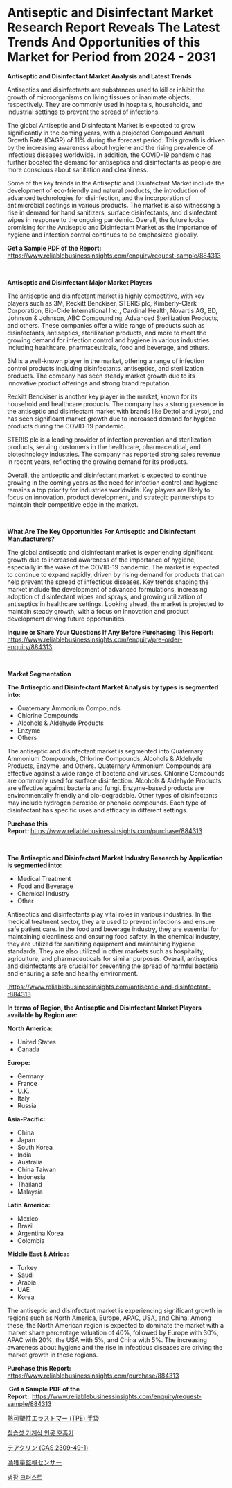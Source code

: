 <p><h1>Antiseptic and Disinfectant Market Research Report Reveals The Latest Trends And Opportunities of this Market for Period from 2024 - 2031</h1></p><p><strong>Antiseptic and Disinfectant Market Analysis and Latest Trends</strong></p>
<p><p>Antiseptics and disinfectants are substances used to kill or inhibit the growth of microorganisms on living tissues or inanimate objects, respectively. They are commonly used in hospitals, households, and industrial settings to prevent the spread of infections.</p><p>The global Antiseptic and Disinfectant Market is expected to grow significantly in the coming years, with a projected Compound Annual Growth Rate (CAGR) of 11% during the forecast period. This growth is driven by the increasing awareness about hygiene and the rising prevalence of infectious diseases worldwide. In addition, the COVID-19 pandemic has further boosted the demand for antiseptics and disinfectants as people are more conscious about sanitation and cleanliness.</p><p>Some of the key trends in the Antiseptic and Disinfectant Market include the development of eco-friendly and natural products, the introduction of advanced technologies for disinfection, and the incorporation of antimicrobial coatings in various products. The market is also witnessing a rise in demand for hand sanitizers, surface disinfectants, and disinfectant wipes in response to the ongoing pandemic. Overall, the future looks promising for the Antiseptic and Disinfectant Market as the importance of hygiene and infection control continues to be emphasized globally.</p></p>
<p><strong>Get a Sample PDF of the Report:&nbsp;</strong> <a href="https://www.reliablebusinessinsights.com/enquiry/request-sample/884313">https://www.reliablebusinessinsights.com/enquiry/request-sample/884313</a></p>
<p>&nbsp;</p>
<p><strong>Antiseptic and Disinfectant Major Market Players</strong></p>
<p><p>The antiseptic and disinfectant market is highly competitive, with key players such as 3M, Reckitt Benckiser, STERIS plc, Kimberly-Clark Corporation, Bio-Cide International Inc., Cardinal Health, Novartis AG, BD, Johnson & Johnson, ABC Compounding, Advanced Sterilization Products, and others. These companies offer a wide range of products such as disinfectants, antiseptics, sterilization products, and more to meet the growing demand for infection control and hygiene in various industries including healthcare, pharmaceuticals, food and beverage, and others.</p><p>3M is a well-known player in the market, offering a range of infection control products including disinfectants, antiseptics, and sterilization products. The company has seen steady market growth due to its innovative product offerings and strong brand reputation.</p><p>Reckitt Benckiser is another key player in the market, known for its household and healthcare products. The company has a strong presence in the antiseptic and disinfectant market with brands like Dettol and Lysol, and has seen significant market growth due to increased demand for hygiene products during the COVID-19 pandemic.</p><p>STERIS plc is a leading provider of infection prevention and sterilization products, serving customers in the healthcare, pharmaceutical, and biotechnology industries. The company has reported strong sales revenue in recent years, reflecting the growing demand for its products.</p><p>Overall, the antiseptic and disinfectant market is expected to continue growing in the coming years as the need for infection control and hygiene remains a top priority for industries worldwide. Key players are likely to focus on innovation, product development, and strategic partnerships to maintain their competitive edge in the market.</p></p>
<p>&nbsp;</p>
<p><strong>What Are The Key Opportunities For Antiseptic and Disinfectant Manufacturers?</strong></p>
<p><p>The global antiseptic and disinfectant market is experiencing significant growth due to increased awareness of the importance of hygiene, especially in the wake of the COVID-19 pandemic. The market is expected to continue to expand rapidly, driven by rising demand for products that can help prevent the spread of infectious diseases. Key trends shaping the market include the development of advanced formulations, increasing adoption of disinfectant wipes and sprays, and growing utilization of antiseptics in healthcare settings. Looking ahead, the market is projected to maintain steady growth, with a focus on innovation and product development driving future opportunities.</p></p>
<p><strong>Inquire or Share Your Questions If Any Before Purchasing This Report:</strong> <a href="https://www.reliablebusinessinsights.com/enquiry/pre-order-enquiry/884313">https://www.reliablebusinessinsights.com/enquiry/pre-order-enquiry/884313</a></p>
<p>&nbsp;</p>
<p><strong>Market Segmentation</strong></p>
<p><strong>The Antiseptic and Disinfectant Market Analysis by types is segmented into:</strong></p>
<p><ul><li>Quaternary Ammonium Compounds</li><li>Chlorine Compounds</li><li>Alcohols & Aldehyde Products</li><li>Enzyme</li><li>Others</li></ul></p>
<p><p>The antiseptic and disinfectant market is segmented into Quaternary Ammonium Compounds, Chlorine Compounds, Alcohols & Aldehyde Products, Enzyme, and Others. Quaternary Ammonium Compounds are effective against a wide range of bacteria and viruses. Chlorine Compounds are commonly used for surface disinfection. Alcohols & Aldehyde Products are effective against bacteria and fungi. Enzyme-based products are environmentally friendly and bio-degradable. Other types of disinfectants may include hydrogen peroxide or phenolic compounds. Each type of disinfectant has specific uses and efficacy in different settings.</p></p>
<p><strong>Purchase this Report:&nbsp;</strong><a href="https://www.reliablebusinessinsights.com/purchase/884313">https://www.reliablebusinessinsights.com/purchase/884313</a></p>
<p>&nbsp;</p>
<p><strong>The Antiseptic and Disinfectant Market Industry Research by Application is segmented into:</strong></p>
<p><ul><li>Medical Treatment</li><li>Food and Beverage</li><li>Chemical Industry</li><li>Other</li></ul></p>
<p><p>Antiseptics and disinfectants play vital roles in various industries. In the medical treatment sector, they are used to prevent infections and ensure safe patient care. In the food and beverage industry, they are essential for maintaining cleanliness and ensuring food safety. In the chemical industry, they are utilized for sanitizing equipment and maintaining hygiene standards. They are also utilized in other markets such as hospitality, agriculture, and pharmaceuticals for similar purposes. Overall, antiseptics and disinfectants are crucial for preventing the spread of harmful bacteria and ensuring a safe and healthy environment.</p></p>
<p><a href="https://www.reliablebusinessinsights.com/antiseptic-and-disinfectant-r884313">&nbsp;https://www.reliablebusinessinsights.com/antiseptic-and-disinfectant-r884313</a></p>
<p><strong>In terms of Region, the Antiseptic and Disinfectant Market Players available by Region are:</strong></p>
<p>
    <p> <strong> North America: </strong>
        <ul>
            <li>United States</li>
            <li>Canada</li>
        </ul>
        </p> 
    <p> <strong> Europe: </strong>
        <ul>
            <li>Germany</li>
            <li>France</li>
            <li>U.K.</li>
            <li>Italy</li>
            <li>Russia</li>
        </ul>
        </p> 
    <p> <strong> Asia-Pacific: </strong>
        <ul>
            <li>China</li>
            <li>Japan</li>
            <li>South Korea</li>
            <li>India</li>
            <li>Australia</li>
            <li>China Taiwan</li>
            <li>Indonesia</li>
            <li>Thailand</li>
            <li>Malaysia</li>
        </ul>
        </p> 
    <p> <strong> Latin America: </strong>
        <ul>
            <li>Mexico</li>
            <li>Brazil</li>
            <li>Argentina Korea</li>
            <li>Colombia</li>
        </ul>
        </p> 
    <p> <strong> Middle East & Africa: </strong>
        <ul>
            <li>Turkey</li>
            <li>Saudi</li>
            <li>Arabia</li>
            <li>UAE</li>
            <li>Korea</li>
        </ul>
    </p>
    </p>
<p><p>The antiseptic and disinfectant market is experiencing significant growth in regions such as North America, Europe, APAC, USA, and China. Among these, the North American region is expected to dominate the market with a market share percentage valuation of 40%, followed by Europe with 30%, APAC with 20%, the USA with 5%, and China with 5%. The increasing awareness about hygiene and the rise in infectious diseases are driving the market growth in these regions.</p></p>
<p><strong>Purchase this Report: </strong><a href="https://www.reliablebusinessinsights.com/purchase/884313">https://www.reliablebusinessinsights.com/purchase/884313</a></p>
<p>&nbsp;<strong>Get a Sample PDF of the Report:&nbsp;&nbsp;</strong><a href="https://www.reliablebusinessinsights.com/enquiry/request-sample/884313">https://www.reliablebusinessinsights.com/enquiry/request-sample/884313</a></p>
<p><strong></strong></p>
<p><p><a href="https://github.com/SimeonBode1/Market-Research-Report-List-1/blob/main/9025704129466.md">熱可塑性エラストマー (TPE) 手袋</a></p><p><a href="https://medium.com/@joananitzsche/%EA%B8%80%EB%A1%9C%EB%B2%8C-%EC%B9%A8%EC%8A%B5%EC%A0%81-%EA%B8%B0%EA%B3%84-%ED%98%B8%ED%9D%A1%EA%B8%B0-%EC%8B%9C%EC%9E%A5-%EB%B2%94%EC%9C%84%EC%9D%98-%EA%B9%8A%EC%9D%80-%EB%B6%84%EC%84%9D-%EB%B0%8F-2024%EB%85%84%EB%B6%80%ED%84%B0-2031%EB%85%84%EA%B9%8C%EC%A7%80-%EC%98%88%EC%83%81%EB%90%9C-%EB%B9%A0%EB%A5%B4%EA%B2%8C-%EC%84%B1%EC%9E%A5%ED%95%98%EB%8A%94-cagr-11f23f1f3470">침습성 기계식 인공 호흡기</a></p><p><a href="https://github.com/leigh4852023/Market-Research-Report-List-1/blob/main/9611281129465.md">テアクリン (CAS 2309-49-1)</a></p><p><a href="https://medium.com/@hornbakerbarbara/2024%E5%B9%B4%E3%81%8B%E3%82%892031%E5%B9%B4%E3%81%BE%E3%81%A7%E3%81%AE%E3%82%AD%E3%83%A3%E3%83%83%E3%83%81%E3%83%A2%E3%83%8B%E3%82%BF%E3%83%AA%E3%83%B3%E3%82%B0%E3%82%BB%E3%83%B3%E3%82%B5%E3%83%BC%E5%B8%82%E5%A0%B4%E3%81%AE%E6%88%90%E9%95%B7%E8%A6%8B%E9%80%9A%E3%81%97%E3%82%92%E6%8A%8A%E6%8F%A1%E3%81%97-%E5%B8%82%E5%A0%B4%E3%81%AE%E3%83%88%E3%83%AC%E3%83%B3%E3%83%89%E5%88%86%E6%9E%90%E3%81%AB%E3%82%88%E3%82%8B%E3%82%A2%E3%83%97%E3%83%AA%E3%82%B1%E3%83%BC%E3%82%B7%E3%83%A7%E3%83%B3-%E5%9C%B0%E5%9F%9F%E5%88%A5%E8%A6%8B%E9%80%9A%E3%81%97%E3%81%8A%E3%82%88%E3%81%B3%E5%8F%8E%E7%9B%8A%E4%BA%88%E6%B8%AC%E3%81%AF-%E3%81%AEcagr%E3%81%A7%E6%8E%A8%E5%AE%9A%E3%81%95%E3%82%8C%E3%81%A6%E3%81%84%E3%81%BE%E3%81%99-353fa8f81cc8">漁獲量監視センサー</a></p><p><a href="https://github.com/JosefaRice/Market-Research-Report-List-1/blob/main/2957675116953.md">냉장 크러스트</a></p></p>